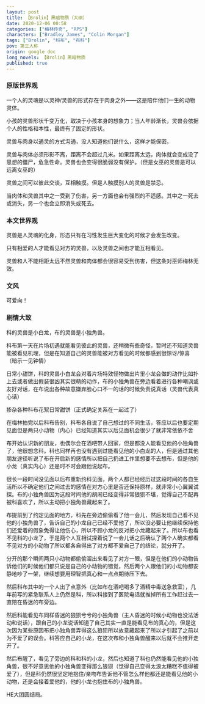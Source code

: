 ```yaml
---
layout: post
title: 【Brolin】黑暗物质（大纲）
date: 2020-12-06 00:58
categories: ["梅林传奇", "RPS"]
characters: ["Bradley James", "Colin Morgan"]
tags: ["Brolin", "科布", "布科"]
pov: 第三人称
origin: google doc
long_novels: 【Brolin】黑暗物质
published: true
---
```


### 原版世界观

一个人的灵魂是以灵神/灵兽的形式存在于肉身之外——这是陪伴他们一生的动物灵体。

小孩的灵兽形状千变万化，取决于小孩本身的想象力；当人年龄渐长，灵兽会依据个人的性格和本性，最终有了固定的形状。

灵兽与肉身以通灵的方式沟通，没人知道他们说什么，这样才能保密。

灵兽与肉体必须形影不离，距离不会超过几米。如果距离太远，肉体就会变成没了思想的僵尸，危急性命。灵兽也会变得很脆弱没有保护。（但是女巫的灵兽是可以远离女巫的）

灵兽之间可以彼此交谈，互相触摸。但是人触摸别人的灵兽是禁忌。

当肉体和灵兽其中之一受到了伤害，另一方面也会有强烈的不适感。其中之一死去或消失，另一个也会立即消失或死去。

### 本文世界观

灵兽是人灵魂的化身，形态只有在习性发生巨大变化的时候才会发生改变。

只有相爱的人才能看见对方的灵兽，以及灵兽之间也才能互相看见。

灵兽和人不能相距太远不然灵兽和肉体都会很容易受到伤害，但这条对巫师梅林无效。

### 文风

可爱向！

### 剧情大致

科的灵兽是小白龙，布的灵兽是小独角兽。

科布第一天在片场初遇就能看见彼此的灵兽，还稍微有些奇怪，暂时还不知道灵兽能被看见机理，但是在知道自己的灵兽能被对方看见的时候都感到很惊讶/惊喜（暗示一见钟情）

日常小甜饼，科的灵兽小白龙会对着片场特效怪物做出片里小龙会做的动作比如扑上去或者做出假装很凶其实很萌的动作，布的小独角兽在旁边看着进行各种嘲讽或友好对话，在布说出各种故意嫌弃脸心口不一的话的时候负责说真话（灵兽代表真心话）

掺杂各种科布花絮日常甜饼（正式确定关系在一起过了）

在梅林拍完以后科布告别，科布各自说了自己想过的不同生活，答应以后也要定期见面但是两只小动物（内心）已经知道其实以后见面机会很少了就非常依依不舍

布开始认识新的朋友，也偶尔会在酒吧带人回家，但是都没人能看见他的小独角兽了，他很想念科。科也同样再也没有遇到过能看见他的小白龙的人，但是通过其他朋友途径听说了布在开启新的感情所以把自己扔进工作里想要不去想布，但是他的小龙（真实内心）还是时不时会跟他说起布。

很长一段时间没见面以后布重新约科见面，两个人都已经经历过这段时间的各自生活所以不确定他们之间过去的感情在对方心里是否还保持原样，就非常小心翼翼试探。布的小独角兽因为这段时间他的胡闹已经变得非常狼狈不堪，觉得自己不配再被科喜欢了，所以主动把小独角兽藏起来了。

布提前到了约定见面的地方，科先在旁边偷偷看了他一会儿，然后发现自己看不见他的小独角兽了，告诉自己的小龙自己已经不爱他了，所以没必要让他继续保持他们还爱着的假象免得让他伤心，所以不顾小龙的反对把小龙藏起来了。所以布也看不见科的小龙了，于是两个人互相试探着说了一会儿话之后确认了两个人确实都看不见对方的小动物了所以都各自得出了对方都不爱自己了的结论，就分开了。

分开的那个瞬间两只小动物都偷偷溜出来看见了对方一眼，但是在他们的小动物告诉他们的时候他们都只说是自己的小动物的错觉，然后两个人跟他们的小动物都安静地吵了一架，继续想要用理智把真心和一点点期待压下去。

然后科布其中的一个人出了点意外（比如布在酒吧喝多了酒精中毒送急救室），几年前写的紧急联系人上仍然是科，所以科接到了医院电话就推掉所有工作赶过去一直陪在昏迷的布旁边。

然后科能看见布同样昏迷的狼狈兮兮的小独角兽（主人昏迷的时候小动物也没法活动和说话），跟自己的小龙说话知道了自己其实一直是能看见布的真心的，但是这次因为某些原因布把小独角兽弄得这么狼狈所以故意藏起来了所以才引起了之前以为不爱了的误会。科答应自己的小龙，在这次布和小独角兽醒来以后就不会推开走开了。

然后布醒了，看见了旁边的科和科的小龙，然后也知道了科也仍然能看见他的小独角兽，很不好意思他的小独角兽变得那么狼狈（觉得自己变得太浪太糟糕不值得被爱了），但是科仍然很坚定地抱住/亲吻布告诉他不管怎么样他都还是能看见他的小动物，还是会接着爱他的，他的小龙也抱住布的小独角兽。

HE大团圆结局。
